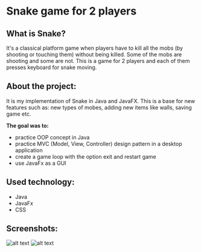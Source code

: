 # Snake game for 2 players

## What is Snake?
It's a classical platform game when players have to kill all the mobs (by shooting or touching them) without being killed. Some of the mobs are shooting and some are not. This is a game for 2 players and each of them presses keyboard for snake moving.


## About the project:
It is my implementation of Snake in Java and JavaFX. This is a base for new features such as: new types of mobes, adding new items like walls, saving game etc.

**The goal was to:**
* practice OOP concept in Java
* practice MVC (Model, View, Controller) design pattern in a desktop application
* create a game loop with the option exit and restart game
* use JavaFx as a GUI

## Used technology:
* Java
* JavaFx
* CSS

## Screenshots:
![alt text](https://github.com/KacperMitkowski/Snake_Game_For_2_Players/blob/master/screenshots/screenshot_3.gif)
![alt text](https://github.com/KacperMitkowski/Snake_Game_For_2_Players/blob/master/screenshots/screenshot_1.png)


